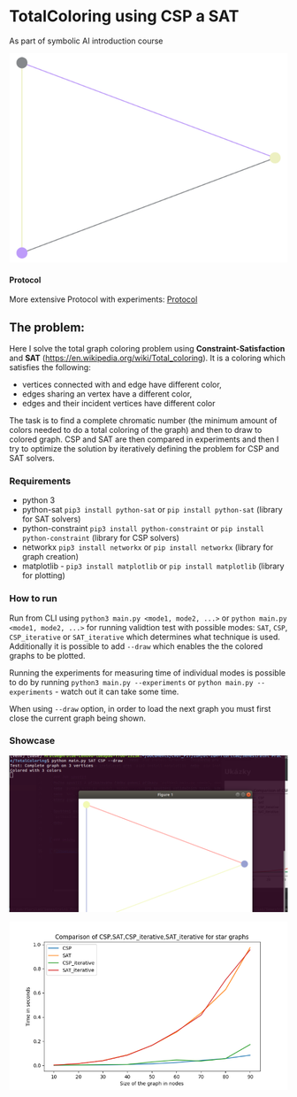 # TotalColoring using CSP a SAT
As part of symbolic AI introduction course

![](./results/total_color.png)

#### Protocol
More extensive Protocol with experiments: [Protocol](protokol.pdf)

## The problem:
Here I solve the total graph coloring problem using **Constraint-Satisfaction** and **SAT** 
(https://en.wikipedia.org/wiki/Total_coloring). It is a coloring which satisfies the following:
- vertices connected with and edge have different color,
- edges sharing an vertex have a different color,
- edges and their incident vertices have different color

The task is to find a complete chromatic number (the minimum amount of colors needed to do a total coloring
of the graph) and then to draw to colored graph. CSP and SAT are then compared in experiments and then I
try to optimize the solution by iteratively defining the problem for CSP and SAT solvers.

### Requirements
- python 3
- python-sat  `pip3 install python-sat` or `pip install python-sat` (library for SAT solvers)
- python-constraint `pip3 install python-constraint` or `pip install python-constraint` (library for CSP solvers)
- networkx `pip3 install networkx` or `pip install networkx` (library for graph creation)
- matplotlib - `pip3 install matplotlib` or `pip install matplotlib` (library for plotting)

### How to run
Run from CLI using `python3 main.py <mode1, mode2, ...>`
or `python main.py <mode1, mode2, ...>` for running validtion test with possible modes: `SAT`, `CSP`, `CSP_iterative`
or `SAT_iterative` which determines what technique is used. Additionally it is possible to add `--draw` which
enables the the colored graphs to be plotted.

Running the experiments for measuring time of individual modes is possible to do by running
`python3 main.py --experiments` or `python main.py --experiments` - watch out it can take some time.

When using `--draw` option, in order to load the next graph you must first close the current graph being
shown.

### Showcase

![Showcase](results/draw_run.png)

![Showcase](results/stars.png)
